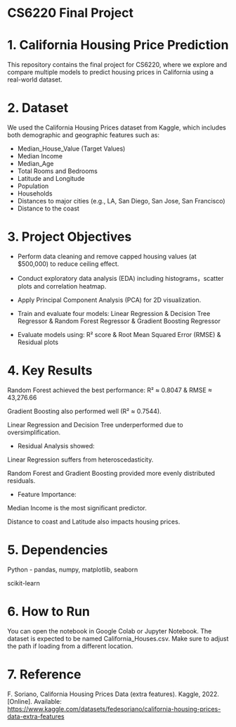 # CS6220 Final Project
# 1. California Housing Price Prediction
   
This repository contains the final project for CS6220, where we explore and compare multiple models to predict housing prices in California using a real-world dataset.


# 2. Dataset
   
We used the California Housing Prices dataset from Kaggle, which includes both demographic and geographic features such as:
- Median_House_Value (Target Values)
- Median Income
- Median_Age
- Total Rooms and Bedrooms
- Latitude and Longitude
- Population
- Households
- Distances to major cities (e.g., LA, San Diego, San Jose, San Francisco)
- Distance to the coast

# 3. Project Objectives
   
- Perform data cleaning and remove capped housing values (at $500,000) to reduce ceiling effect.
- Conduct exploratory data analysis (EDA) including histograms，scatter plots and correlation heatmap.
- Apply Principal Component Analysis (PCA) for 2D visualization.
- Train and evaluate four models:
Linear Regression & 
Decision Tree Regressor & 
Random Forest Regressor & 
Gradient Boosting Regressor 

- Evaluate models using:
R² score & 
Root Mean Squared Error (RMSE) & 
Residual plots

# 4. Key Results

Random Forest achieved the best performance:
R² ≈ 0.8047 & 
RMSE ≈ 43,276.66

Gradient Boosting also performed well (R² ≈ 0.7544).

Linear Regression and Decision Tree underperformed due to oversimplification.

- Residual Analysis showed:

Linear Regression suffers from heteroscedasticity.

Random Forest and Gradient Boosting provided more evenly distributed residuals.

- Feature Importance:
 
Median Income is the most significant predictor.

Distance to coast and  Latitude also impacts housing prices.

# 5. Dependencies
   
Python - pandas, numpy, matplotlib, seaborn

scikit-learn


# 6. How to Run
   
You can open the notebook in Google Colab or Jupyter Notebook. The dataset is expected to be named California_Houses.csv.
Make sure to adjust the path if loading from a different location.

# 7. Reference
   
F. Soriano, California Housing Prices Data (extra features). Kaggle, 2022. [Online]. Available:
https://www.kaggle.com/datasets/fedesoriano/california-housing-prices-data-extra-features
